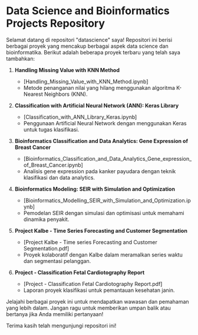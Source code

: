 # Data Science and Bioinformatics Projects Repository

Selamat datang di repositori "datascience" saya! Repositori ini berisi berbagai proyek yang mencakup berbagai aspek data science dan bioinformatika. Berikut adalah beberapa proyek terbaru yang telah saya tambahkan:

1. **Handling Missing Value with KNN Method**
   - [Handling_Missing_Value_with_KNN_Method.ipynb]
   - Metode penanganan nilai yang hilang menggunakan algoritma K-Nearest Neighbors (KNN).

2. **Classification with Artificial Neural Network (ANN): Keras Library**
   - [Classification_with_ANN_Library_Keras.ipynb]
   - Penggunaan Artificial Neural Network dengan menggunakan Keras untuk tugas klasifikasi.

3. **Bioinformatics Classification and Data Analytics: Gene Expression of Breast Cancer**
   - [Bioinformatics_Classification_and_Data_Analytics_Gene_expression_of_Breast_Cancer.ipynb]
   - Analisis gene expression pada kanker payudara dengan teknik klasifikasi dan data analytics.

4. **Bioinformatics Modeling: SEIR with Simulation and Optimization**
   - [Bioinformatics_Modelling_SEIR_with_Simulation_and_Optimization.ipynb]
   - Pemodelan SEIR dengan simulasi dan optimisasi untuk memahami dinamika penyakit.

5. **Project Kalbe - Time Series Forecasting and Customer Segmentation**
   - [Project Kalbe - Time series Forecasting and Customer Segmentation.pdf]
   - Proyek kolaboratif dengan Kalbe dalam meramalkan series waktu dan segmentasi pelanggan.

6. **Project - Classification Fetal Cardiotography Report**
   - [Project - Classification Fetal Cardiotography Report.pdf]
   - Laporan proyek klasifikasi untuk pemantauan kesehatan janin.

Jelajahi berbagai proyek ini untuk mendapatkan wawasan dan pemahaman yang lebih dalam. Jangan ragu untuk memberikan umpan balik atau bertanya jika Anda memiliki pertanyaan!

Terima kasih telah mengunjungi repositori ini!
